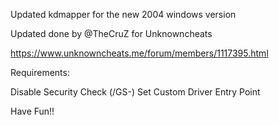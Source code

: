 Updated kdmapper for the new 2004 windows version

Updated done by @TheCruZ for Unknowncheats

https://www.unknowncheats.me/forum/members/1117395.html

Requirements:

  Disable Security Check (/GS-)
  Set Custom Driver Entry Point

Have Fun!!
